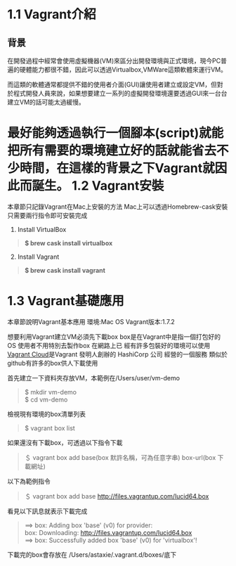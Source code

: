 1.1 Vagrant介紹
=======
背景
----------


在開發過程中經常會使用虛擬機器(VM)來區分出開發環境與正式環境，現今PC普遍的硬體能力都很不錯，因此可以透過Virtualbox,VMWare這類軟體來運行VM。

而這類的軟體通常都提供不錯的使用者介面(GUI)讓使用者建立或設定VM，但對於程式開發人員來說，如果想要建立一系列的虛擬開發環境還要透過GUI來一台台建立VM的話可能太過緩慢。

最好能夠透過執行一個腳本(script)就能把所有需要的環境建立好的話就能省去不少時間，在這樣的背景之下Vagrant就因此而誕生。
1.2 Vagrant安裝
=======
本章節只記錄Vagrant在Mac上安裝的方法
Mac上可以透過Homebrew-cask安裝
只需要兩行指令即可安裝完成

 1. Install VirtualBox
 > **$ brew cask install virtualbox**

 2. Install Vagrant
 > **$ brew cask install vagrant**

1.3 Vagrant基礎應用
=======
本章節說明Vagrant基本應用
環境:Mac OS
Vagrant版本:1.7.2

想要利用Vagrant建立VM必須先下載box
box是在Vagrant中是指一個打包好的OS
使用者不用特別去製作box 在網路上已
經有許多包裝好的環境可以使用
 [Vagrant Cloud](https://atlas.hashicorp.com/boxes/search?utm_source=vagrantcloud.com&vagrantcloud=1)是Vagrant 發明人創辦的 HashiCorp 公司
 經營的一個服務 類似於github有許多的box供人下載使用

首先建立一下資料夾存放VM，本範例在/Users/user/vm-demo

>  $ mkdir vm-demo  <br />
> $ cd vm-demo

檢視現有環境的box清單列表
 
>  $ vagrant box list

如果還沒有下載box，可透過以下指令下載

>  ＄ vagrant box add base(box 默許名稱，可為任意字串) box-url(box 下載網址)

以下為範例指令
>  ＄ vagrant box add base http://files.vagrantup.com/lucid64.box

看見以下訊息就表示下載完成
> ==> box: Adding box 'base' (v0) for provider: <br />
    box: Downloading: http://files.vagrantup.com/lucid64.box <br />
==> box: Successfully added box 'base' (v0) for 'virtualbox'!

下載完的box會存放在    /Users/astaxie/.vagrant.d/boxes/底下
